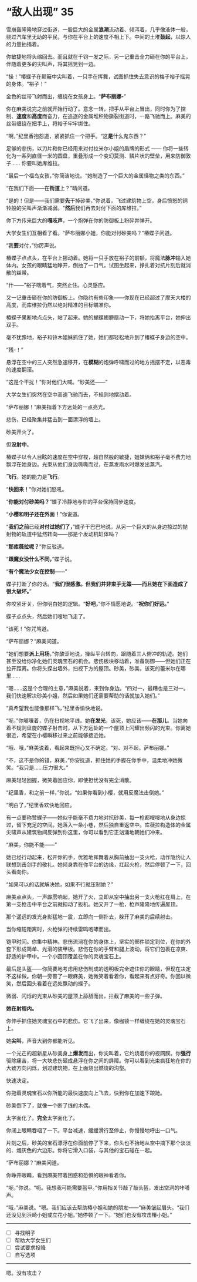 # “敌人出现” 35

雪崩轰隆隆地穿过街道，一股巨大的金属**浪潮**流动着、倾泻着，几乎像液体一般，绕过汽车里无助的平民，与你在平台上的速度不相上下。中间的土堆**鼓起**，以惊人的力量抽搐着。

你敏捷地将头缩回去。而且就在千钧一发之际，另一记重击全力砸在你的平台上，伴随着更多的尖叫声，将其摇晃到一边。

“操！”椿蝶子在颠簸中尖叫着，一只手在挥舞，试图抓住失去意识的梅子裕子摇晃的身体。“裕子！”

金色的丝带飞射而出，缠绕在女孩身上。“**萨布丽娜-**”

你在麻美说完之前就开始行动了。意念一转，把手从平台上冒出，同时你为了控制、**速度**和**高度**而奋力，在追逐的金属堆积物撕裂街道时，一路飞驰而上。麻美的丝带缠绕在把手上，将裕子牢牢绑住。

“啊，”纪里香抱怨道，紧紧抓住一个把手。“这**是**什么鬼东西？”

足够的悲伤，以刀片和你已经用来对付拉米尔小姐的盾牌的形式 —— 你将一些转化为一系列直径一米的圆盘，重叠形成一个变幻莫测、鳞片状的壁垒，用来防御敦子…… 你要叫她库维拉。

“最后一个福岛女孩，”你简洁地说。“她制造了一个巨大的金属怪物之类的东西。”

“在我们下面——在**街道**上？”晴问道。

“是的！但是——我们需要**先**干掉砂美，”你说着，飞过建筑物上空，身后愤怒的铜铃般的尖叫声渐渐减弱。“**然后**我们再去对付下面的库维拉。”

你下方传来巨大的**嘎吱声**，一个炮弹在你的防御板上粉碎并弹开。

大学女生们互相看了看。“萨布丽娜小姐，你能对付砂美吗？”椿蝶子问道。

“我**要**对付，”你厉声说。

椿蝶子点点头，在平台上挪动着。她将一只手放在裕子的前额，将魔法**脉冲**输入她体内。女孩的眼睛猛地睁开，倒抽了一口气，试图坐起来，挣扎着对抗片刻后就消散的丝带。

“什——”裕子喘着气，突然止住。心灵感应。

又一记重击砸在你的防御板上。你隐约有些印象——你现在已经超过了摩天大楼的高度，而库维拉仍然以绝对精准的目标瞄准你。

椿蝶子果断地点点头，站了起来。她的蝴蝶翅膀扇动一下，将她抬离平台，她伸出双手。

毫不犹豫地，裕子和铃木姐妹抓住了她，她们都轻松地升到了椿蝶子身边的空中。

“残-！”

悬浮在空中的三人突然急速移开，在**模糊**的炮弹呼啸而过的地方摇摆不定，以恶毒的速度翻滚。

“这是个干扰！”你对他们大喊。“砂美还——”

大学女生们突然在空中高速飞驰而去，不规则地摆动着。

“萨布丽娜！”麻美指着下方远处的一点亮光。

悲伤，已经聚集并猛击到一面漂浮的墙上。

砂美开火了。

但**没射中**。

椿蝶子以令人目眩的速度在空中穿梭，超自然般的敏捷，姐妹俩和裕子毫不费力地飘浮在她身边。光束从他们身边嘶嘶而过，在蒸发雨水时爆发出蒸汽。

**飞行**。她的能力是**飞行**。

“**快回来！**”你对她们怒吼。

“**你能对付砂美吗？**”蝶子冷静地与你的平台保持同步速度。

“**小樱和明子还在外面！**”你说道。

“**我们之前**已经**对付过她们了，**”蝶子干巴巴地说，从另一个巨大的从身边掠过的抛射物的轨道中猛然转向——那是个发动机缸体吗？

“**那库薇拉呢？**”你反驳道。

“**跟魔女没什么不同，**”蝶子说。

“**有个魔法少女在控制——**”

蝶子打断了你的话。“**我们很感激。但我们并非束手无策——而且她在下面造成了很大破坏。**”

你咬紧牙关，但你明白她的逻辑。“**好吧，**”你不情愿地说。“**祝你们好运。**”

蝶子点点头，然后她们嗖地飞走了。

“该死！”你咒骂道。

“萨布丽娜？”麻美问道。

“她们想要**派上用场**，”你酸涩地说，操纵平台转向，跟随着三人俯冲的轨迹。她们甚至没给你净化她们灵魂宝石的机会。悲伤板块移动着，准备防御——但她们正在拉开距离。你将头探出墙外，扫视下方的屋顶。砂美，砂美，该死的蕾米尔在哪里……

“嗯……这是个合理的主意，”麻美说着，来到你身边。“四对一，最糟也是三对一。我们快速解决砂美小姐，然后如果她们还需要帮助的话就加入她们。”

“真希望我也能像那样飞，”纪里香愉快地说。

“呃，”你嘟囔着，仍在扫视地平线。她**在发光**，该死，她应该——**在那儿**。当她向着不规则盘旋的蝶子射击时，从下方远处的一个屋顶上闪耀出频闪的光束。你离她很近，希望在小樱瞬移过来之前能够接近她。

“哦、哦，”麻美说着，看起来既担心又不确定。“对、对不起，萨布丽娜。”

“不，这不是你的错，麻美，”你安抚道，抓住她的手握在你手中，温柔地冲她微笑。“我只是……压力很大。”

麻美轻轻回握，微笑着回应你，即使担忧没有完全消散。

“纪里香，和之前一样，”你说。“如果你看到小樱，就用反魔法击倒她。”

“明白了，”纪里香欢快地回应。

有一点要称赞蝶子——她似乎能毫不费力地对抗砂美，每一枪都嗖嗖地从身边掠过，留下充足的空间。她落入一条小巷，然后独自重返空中。库薇拉构造体的金属尖啸声从建筑物间反弹到你这里，你可以看到它正汹涌地朝她们冲来。

“麻美，你能不能——”

她已经行动起来，松开你的手，优雅地挥舞着从胸前抽出一支火枪，动作隐约让人联想到击剑手的敬礼。她倾身靠在你平台的边缘，扛起火枪，然后停顿了一下，回头看向你。

“如果可以的话就解决她，如果不行就压制她？”

麻美点点头，一声霹雳响起，她开了火，立即从空中抽出另一支火枪扛在肩上，在第一支枪击中平台之前就扣动了扳机。她又开了一枪，枪声隆隆地传遍屋顶。

那个遥远的发光身影猛地一震，立即向一侧扑去，躲开了麻美的后续射击。

当你缩短距离时，火枪弹的持续雷鸣咆哮而出。

铠甲时间。你集中精神。悲伤流淌在你的身体上，坚实的部件锁定到位，在你的外套下形成简单、光滑的装甲板。悲伤在你的手臂和腿上波动，将它们包裹在凉爽、舒适的护甲中。一个小圆顶覆盖在你的灵魂宝石上。

最后是头盔——你简要地考虑用悲伤制成的透明板完全遮住你的眼睛，但现在决定不这样做。你朝一旁瞥了一眼麻美，她微笑着看着你，看起来有点好奇。你回以微笑，然后回头看着在远处飘动的蝶子。

微弱、闪烁的光束从砂美的屋顶上舔舐而出，拦截了麻美的一些子弹。

**她在射程内。**

你伸手抓住她灵魂宝石中的悲伤。它飞了出来，像枷锁一样缠绕在她的灵魂宝石上。

她**尖叫**，声音大到你都能听见。

一个光芒的超新星从砂美身上**爆发**而出，你尖叫着，它灼烧着你的视网膜。你**强行**驱除痛苦，将一大块悲伤砸成悬浮在你之间的屏障。你可以看到光束疯狂地在你的大致方向闪烁，划过建筑物，在上面烧出燃烧的沟壑。

快速决定。

你拖着灵魂宝石以你所能的最快速度向上飞去，快到你在加速下踉跄。

砂美倒下了，就像一个断了线的木偶。

太字面化了。**完全**太字面化了。

你闭上眼睛吞咽了一下。平台减速，缓缓滑行至停止，你慢慢地呼出一口气。

片刻之后，砂美的宝石漂浮在你面前停了下来，你头也不抬地从空中摘下那个淡淡的、烟灰色的六边形。你将它滑入口袋，与其他的宝石碰在一起。

“萨布丽娜？”麻美问道。

你睁开眼睛，看到麻美带着困惑和恐惧的眼神看着你。

“呃，”你说。“呃。我想我可能需要盔甲。”你用指关节敲了敲头盔，发出空洞的咔嗒声。

“哦，”麻美说。“嗯。我们应该去帮助椿小姐和她的朋友——”麻美皱起眉头。“我们还没见到浜崎小姐或立花小姐。”她停顿了一下。“她们也没有攻击椿小姐。”

---

- [ ] 寻找明子
- [ ] 帮助大学女生们  
- [ ] 尝试要求投降
- [ ] 自写选项

---

嗯。没有攻击？
